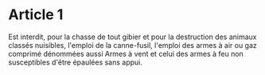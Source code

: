 # Article 1

Est interdit, pour la chasse de tout gibier et pour la destruction des animaux classés nuisibles, l'emploi de la canne-fusil, l'emploi des armes à air ou gaz comprimé dénommées aussi Armes à vent et celui des armes à feu non susceptibles d'être épaulées sans appui.

